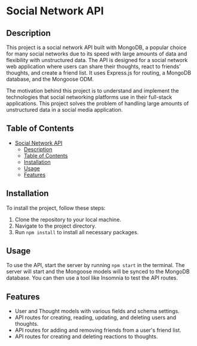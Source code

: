 # Social Network API

## Description

This project is a social network API built with MongoDB, a popular choice for many social networks due to its speed with large amounts of data and flexibility with unstructured data. The API is designed for a social network web application where users can share their thoughts, react to friends’ thoughts, and create a friend list. It uses Express.js for routing, a MongoDB database, and the Mongoose ODM.

The motivation behind this project is to understand and implement the technologies that social networking platforms use in their full-stack applications. This project solves the problem of handling large amounts of unstructured data in a social media application.

## Table of Contents

- [Social Network API](#social-network-api)
  - [Description](#description)
  - [Table of Contents](#table-of-contents)
  - [Installation](#installation)
  - [Usage](#usage)
  - [Features](#features)

## Installation

To install the project, follow these steps:

1. Clone the repository to your local machine.
2. Navigate to the project directory.
3. Run `npm install` to install all necessary packages.

## Usage

To use the API, start the server by running `npm start` in the terminal. The server will start and the Mongoose models will be synced to the MongoDB database. You can then use a tool like Insomnia to test the API routes.

## Features

- User and Thought models with various fields and schema settings.
- API routes for creating, reading, updating, and deleting users and thoughts.
- API routes for adding and removing friends from a user's friend list.
- API routes for creating and deleting reactions to thoughts.